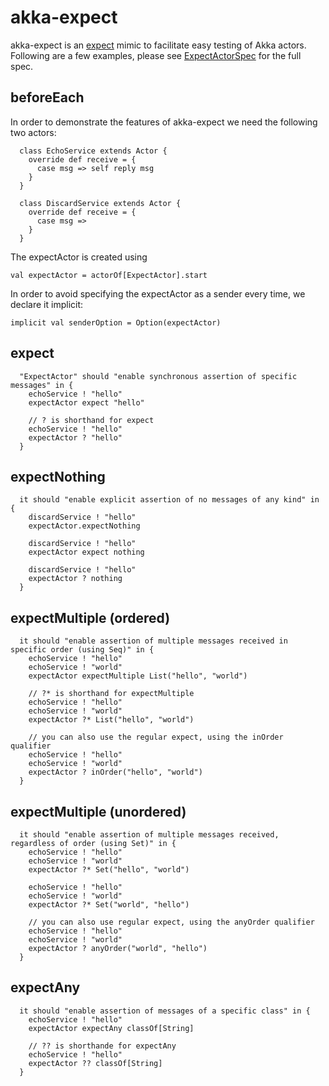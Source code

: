 akka-expect
=============
akka-expect is an [expect](http://expect.sf.net) mimic to facilitate easy testing of Akka actors. Following are a few examples, please see 
[ExpectActorSpec](https://github.com/joda/akka-expect/blob/master/src/test/scala/akka/extensions/expect/ExpectActorSpec.scala) for the full spec.

beforeEach
----------
In order to demonstrate the features of akka-expect we need the following two actors:
<pre><code>  class EchoService extends Actor {
    override def receive = {
      case msg => self reply msg
    }
  }

  class DiscardService extends Actor {
    override def receive = {
      case msg =>
    }
  }
</code></pre>
The expectActor is created using
<pre><code>val expectActor = actorOf[ExpectActor].start
</code></pre>
In order to avoid specifying the expectActor as a sender every time, we declare it implicit:
<pre><code>implicit val senderOption = Option(expectActor)
</code></pre>

expect
----------------
<pre><code>  "ExpectActor" should "enable synchronous assertion of specific messages" in {
    echoService ! "hello"
    expectActor expect "hello"

    // ? is shorthand for expect
    echoService ! "hello"
    expectActor ? "hello"
  }
</code></pre>

expectNothing
-------------------
<pre><code>  it should "enable explicit assertion of no messages of any kind" in {
    discardService ! "hello"
    expectActor.expectNothing

    discardService ! "hello"
    expectActor expect nothing

    discardService ! "hello"
    expectActor ? nothing
  }
</code></pre>

expectMultiple (ordered)
------------------------
<pre><code>  it should "enable assertion of multiple messages received in specific order (using Seq)" in {
    echoService ! "hello"
    echoService ! "world"
    expectActor expectMultiple List("hello", "world")

    // ?* is shorthand for expectMultiple
    echoService ! "hello"
    echoService ! "world"
    expectActor ?* List("hello", "world")

    // you can also use the regular expect, using the inOrder qualifier
    echoService ! "hello"
    echoService ! "world"
    expectActor ? inOrder("hello", "world")
  }
</code></pre>

expectMultiple (unordered)
--------------------------
<pre><code>  it should "enable assertion of multiple messages received, regardless of order (using Set)" in {
    echoService ! "hello"
    echoService ! "world"
    expectActor ?* Set("hello", "world")

    echoService ! "hello"
    echoService ! "world"
    expectActor ?* Set("world", "hello")

    // you can also use regular expect, using the anyOrder qualifier
    echoService ! "hello"
    echoService ! "world"
    expectActor ? anyOrder("world", "hello")
  }
</code></pre>

expectAny
---------
<pre><code>  it should "enable assertion of messages of a specific class" in {
    echoService ! "hello"
    expectActor expectAny classOf[String]

    // ?? is shorthande for expectAny
    echoService ! "hello"
    expectActor ?? classOf[String]
  }
</code></pre>

